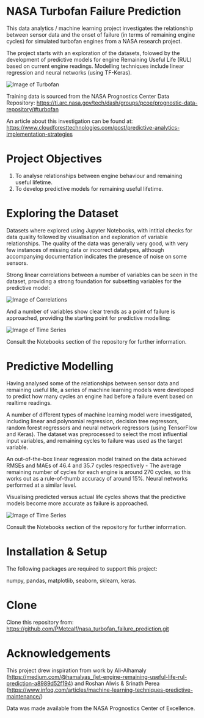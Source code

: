 # NASA Turbofan Failure Prediction

This data analytics / machine learning project investigates the relationship between sensor data and the onset of failure (in terms of remaining engine cycles) for simulated  turbofan engines from a NASA research project. 

The project starts with an exploration of the datasets, folowed by the development of predictive models for engine Remaining Useful Life (RUL) based on current engine readings. Modelling techniques include linear regression and neural networks (using TF-Keras).

![Image of Turbofan](https://github.com/PMetcalf/nasa-turbofan-failure-prediction/blob/master/Miscellaneous/208009339-huge.jpg)

Training data is sourced from the NASA Prognostics Center Data Repository: https://ti.arc.nasa.gov/tech/dash/groups/pcoe/prognostic-data-repository/#turbofan

An article about this investigation can be found at: https://www.cloudforesttechnologies.com/post/predictive-analytics-implementation-strategies

# Project Objectives

1. To analyse relationships between engine behaviour and remaining useful lifetime.
2. To develop predictive models for remaining useful lifetime.

# Exploring the Dataset

Datasets where explored using Jupyter Notebooks, with intitial checks for data quality followed by visualisation and exploration of variable relationships. The quality of the data was generally very good, with very few instances of missing data or incorrect datatypes, although accompanying documentation indicates the presence of noise on some sensors.

Strong linear correlations between a number of variables can be seen in the dataset, providing a strong foundation for subsetting variables for the predictive model:

![Image of Correlations](https://github.com/PMetcalf/nasa-turbofan-failure-prediction/blob/master/Reports/Figures/PM_Dataset_Linear_Correlations_2021_02_09-11_51_00.png)

And a number of variables show clear trends as a point of failure is approached, providing the starting point for predictive modelling:

![Image of Time Series](https://github.com/PMetcalf/nasa-turbofan-failure-prediction/blob/master/Reports/Figures/PM_Time_Series_All_Engines_2021_02_09-11_49_28_v2.png)

Consult the Notebooks section of the repository for further information.

# Predictive Modelling

Having analysed some of the relationships between sensor data and remaining useful life, a series of machine learning models were developed to predict how many cycles an engine had before a failure event based on realtime readings. 

A number of different types of machine learning model were investigated, including linear and polynomial regression, decision tree regressors, random forest regressors and neural network regressors (using TensorFlow and Keras). The dataset was preprocessed to select the most influential input variables, and remaining cycles to failure was used as the target variable. 

An out-of-the-box linear regression model trained on the data achieved RMSEs and MAEs of 46.4 and 35.7 cycles respectively - The average remaining number of cycles for each engine is around 270 cycles, so this works out as a rule-of-thumb accuracy of around 15%. Neural networks performed at a similar level.

Visualising predicted versus actual life cycles shows that the predictive models become more accurate as failure is approached.

![Image of Time Series](https://github.com/PMetcalf/nasa-turbofan-failure-prediction/blob/master/Reports/Figures/PM_Time_Series_All_Engines_2021_02_09-11_49_28.png)

Consult the Notebooks section of the repository for further information.

# Installation & Setup

The following packages are required to support this project:

numpy, pandas, matplotlib, seaborn, sklearn, keras.

# Clone

Clone this repository from: https://github.com/PMetcalf/nasa_turbofan_failure_prediction.git

# Acknowledgements

This project drew inspiration from work by Ali-Alhamaly (https://medium.com/@hamalyas_/jet-engine-remaining-useful-life-rul-prediction-a8989d52f194) and Roshan Alwis & Srinath Perea (https://www.infoq.com/articles/machine-learning-techniques-predictive-maintenance/)

Data was made available from the NASA Prognostics Center of Excellence.
